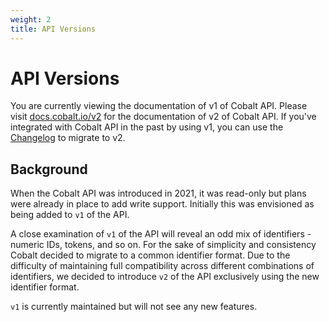 ```yaml
---
weight: 2
title: API Versions
---
```


# API Versions

<aside class="warning">
You are currently viewing the documentation of v1 of Cobalt API. Please visit <a href="https://docs.cobalt.io/v2/">docs.cobalt.io/v2</a>
for the documentation of v2 of Cobalt API. If you've integrated with Cobalt API in the past by using v1,
you can use the <a href="https://docs.cobalt.io/v2/#changelog">Changelog</a> to migrate to v2.
</aside>

## Background

When the Cobalt API was introduced in 2021, it was read-only but plans were already in place to add
write support. Initially this was envisioned as being added to `v1` of the API.

A close examination of `v1` of the API will reveal an odd mix of identifiers - numeric IDs, tokens,
and so on. For the sake of simplicity and consistency Cobalt decided to migrate to a common identifier
format. Due to the difficulty of maintaining full compatibility across different combinations of
identifiers, we decided to introduce `v2` of the API exclusively using the new identifier format.

`v1` is currently maintained but will not see any new features.
